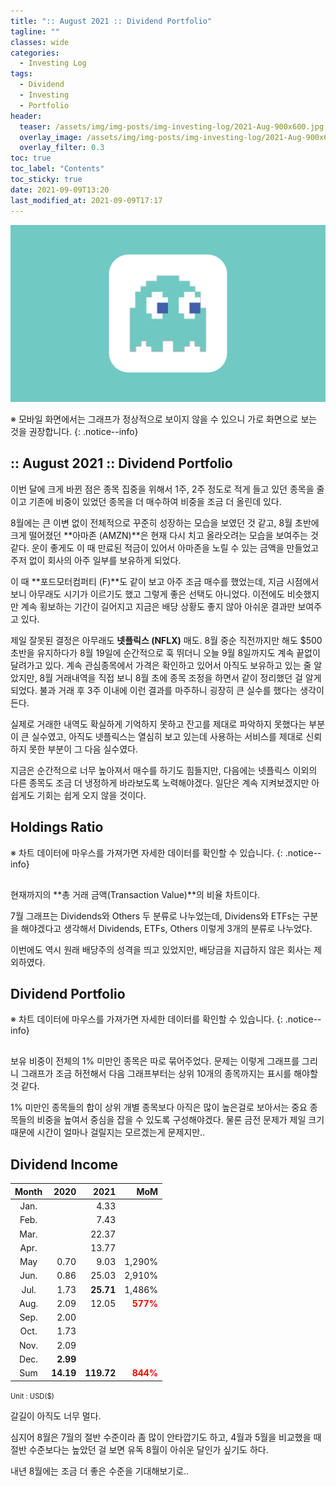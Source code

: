 ```yaml
---
title: ":: August 2021 :: Dividend Portfolio"
tagline: ""
classes: wide
categories:
  - Investing Log
tags:
  - Dividend
  - Investing
  - Portfolio
header:
  teaser: /assets/img/img-posts/img-investing-log/2021-Aug-900x600.jpg
  overlay_image: /assets/img/img-posts/img-investing-log/2021-Aug-900x600.jpg
  overlay_filter: 0.3
toc: true
toc_label: "Contents"
toc_sticky: true
date: 2021-09-09T13:20
last_modified_at: 2021-09-09T17:17
---
```



![Thumnail](/assets/img/img-config/blank-1600x900.jpg)

※ 모바일 화면에서는 그래프가 정상적으로 보이지 않을 수 있으니 가로 화면으로 보는 것을 권장합니다.
{: .notice--info}


## :: August 2021 :: Dividend Portfolio

이번 달에 크게 바뀐 점은 종목 집중을 위해서 1주, 2주 정도로 적게 들고 있던 종목을 줄이고 기존에 비중이 있었던 종목을 더 매수하여 비중을 조금 더 올린데 있다.

8월에는 큰 이변 없이 전체적으로 꾸준히 성장하는 모습을 보였던 것 같고, 8월 초반에 크게 떨어졌던 **아마존 (AMZN)**은 현재 다시 치고 올라오려는 모습을 보여주는 것 같다. 운이 좋게도 이 때 만료된 적금이 있어서 아마존을 노릴 수 있는 금액을 만들었고 주저 없이 회사의 아주 일부를 보유하게 되었다.

이 때 **포드모터컴퍼티 (F)**도 같이 보고 아주 조금 매수를 했었는데, 지금 시점에서 보니 아무래도 시기가 이르기도 했고 그렇게 좋은 선택도 아니었다. 이전에도 비슷했지만 계속 횡보하는 기간이 길어지고 지금은 배당 상황도 좋지 않아 아쉬운 결과만 보여주고 있다.

제일 잘못된 결정은 아무래도 **넷플릭스 (NFLX)** 매도. 8월 중순 직전까지만 해도 $500 초반을 유지하다가 8월 19일에 순간적으로 훅 뛰더니 오늘 9월 8일까지도 계속 끝없이 달려가고 있다. 계속 관심종목에서 가격은 확인하고 있어서 아직도 보유하고 있는 줄 알았지만, 8월 거래내역을 직접 보니 8월 초에 종목 조정을 하면서 같이 정리했던 걸 알게 되었다. 불과 거래 후 3주 이내에 이런 결과를 마주하니 굉장히 큰 실수를 했다는 생각이 든다.

실제로 거래한 내역도 확실하게 기억하지 못하고 잔고를 제대로 파악하지 못했다는 부분이 큰 실수였고, 아직도 넷플릭스는 열심히 보고 있는데 사용하는 서비스를 제대로 신뢰하지 못한 부분이 그 다음 실수였다.

지금은 순간적으로 너무 높아져서 매수를 하기도 힘들지만, 다음에는 넷플릭스 이외의 다른 종목도 조금 더 냉정하게 바라보도록 노력해야겠다. 일단은 계속 지켜보겠지만 아쉽게도 기회는 쉽게 오지 않을 것이다.


## Holdings Ratio

※ 차트 데이터에 마우스를 가져가면 자세한 데이터를 확인할 수 있습니다.
{: .notice--info}

<div style="margin: 0 auto 30px; width: 80%"><canvas id="holdingsRatio" height="100"></canvas></div>

현재까지의 **총 거래 금액(Transaction Value)**의 비율 차트이다.

7월 그래프는 Dividends와 Others 두 분류로 나누었는데, Dividens와 ETFs는 구분을 해야겠다고 생각해서 Dividends, ETFs, Others 이렇게 3개의 분류로 나누었다.

이번에도 역시 원래 배당주의 성격을 띄고 있었지만, 배당금을 지급하지 않은 회사는 제외하였다.


## Dividend Portfolio

※ 차트 데이터에 마우스를 가져가면 자세한 데이터를 확인할 수 있습니다.
{: .notice--info}

<div style="margin: 0 auto 30px;"><canvas id="dividendPortfolio" height="200"></canvas></div>

보유 비중이 전체의 1% 미만인 종목은 따로 묶어주었다. 문제는 이렇게 그래프를 그리니 그래프가 조금 허전해서 다음 그래프부터는 상위 10개의 종목까지는 표시를 해야할 것 같다.

1% 미만인 종목들의 합이 상위 개별 종목보다 아직은 많이 높은걸로 보아서는 중요 종목들의 비중을 높여서 중심을 잡을 수 있도록 구성해야겠다. 물론 금전 문제가 제일 크기 때문에 시간이 얼마나 걸릴지는 모르겠는게 문제지만..


## Dividend Income

| Month | 2020      | 2021       | MoM                                        |
| :---: | ---:      | ---:       | --:                                        |
| Jan.  |           | 4.33       |                                            |
| Feb.  |           | 7.43       |                                            |
| Mar.  |           | 22.37      |                                            |
| Apr.  |           | 13.77      |                                            |
| May   | 0.70      | 9.03       | 1,290%                                     |
| Jun.  | 0.86      | 25.03      | 2,910%                                     |
| Jul.  | 1.73      | **25.71**  | 1,486%                                     |
| Aug.  | 2.09      | 12.05      | <span style="color: red">**577%**</span>   |
| Sep.  | 2.00      |            |                                            |
| Oct.  | 1.73      |            |                                            |
| Nov.  | 2.09      |            |                                            |
| Dec.  | **2.99**  |            |                                            |
| Sum   | **14.19** | **119.72** | <span style="color: red">**844%**</span>   |

<span style="font-size: 0.8em;">Unit : USD($)</span>

갈길이 아직도 너무 멀다.

심지어 8월은 7월의 절반 수준이라 좀 많이 안타깝기도 하고, 4월과 5월을 비교했을 때 절반 수준보다는 높았던 걸 보면 유독 8월이 아쉬운 달인가 싶기도 하다.

내년 8월에는 조금 더 좋은 수준을 기대해보기로..


<!-- chart script load -->
<script src="/assets/js/js-posts/js-investing-log/2021-09-09-aug-2021-portfolio.js"></script>
